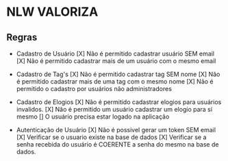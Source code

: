 # NLW VALORIZA


## Regras

- Cadastro de Usuário
    [X] Não é permitido cadastrar usuário SEM email
    [X] Não é permitido cadastrar mais de um usuário com o mesmo email

- Cadastro de Tag's
    [X] Não é permitido cadastrar tag SEM nome
    [X] Não é permitido cadastrar mais de uma tag com o mesmo nome
    [X] Não é permitido o cadastro por usuários não administradores

- Cadastro de Elogios
    [X] Não é permitido cadastrar elogios para usuários invalidos.
    [X] Não é permitido um usuário cadastrar um elogio para sí mesmo
    [] O usuário precisa estar logado na aplicação 

- Autenticação de Usuário
    [X] Não é possivel gerar um token SEM email
    [X] Verificar se o usuario existe na base de dados
    [X] Verificar se a senha recebida do usuário é COERENTE a senha do mesmo na base de dados.